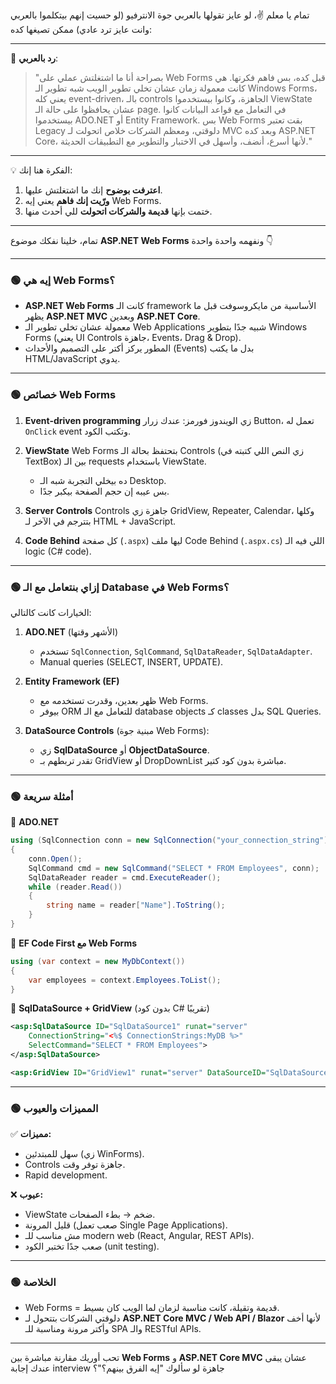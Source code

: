 تمام يا معلم ✌️، لو عايز تقولها بالعربي جوة الانترفيو (لو حسيت إنهم بيتكلموا بالعربي وانت عايز ترد عادي) ممكن تصيغها كده:

---

🔹 **رد بالعربي**:

> "بصراحة أنا ما اشتغلتش عملي على Web Forms قبل كده، بس فاهم فكرتها. هي كانت معمولة زمان عشان تخلي تطوير الويب شبه تطوير الـ Windows Forms، يعني كله event-driven، بالـ controls الجاهزة، وكانوا بيستخدموا ViewState عشان يحافظوا على حالة الـ page.
> في التعامل مع قواعد البيانات كانوا بيستخدموا ADO.NET أو Entity Framework.
> بس Web Forms بقت تعتبر Legacy دلوقتي، ومعظم الشركات خلاص اتحولت لـ MVC وبعد كده ASP.NET Core، لأنها أسرع، أنضف، وأسهل في الاختبار والتطوير مع التطبيقات الحديثة."

---

💡 الفكرة هنا إنك:

1. **اعترفت بوضوح** إنك ما اشتغلتش عليها.
2. **ورّيت إنك فاهم** يعني إيه Web Forms.
3. ختمت بإنها **قديمة والشركات اتحولت** للي أحدث منها.
---
تمام، خلينا نفكك موضوع **ASP.NET Web Forms** ونفهمه واحدة واحدة 👇

---

### 🟢 إيه هي Web Forms؟

* **ASP.NET Web Forms** كانت الـ framework الأساسية من مايكروسوفت قبل ما يظهر **ASP.NET MVC** وبعدين **ASP.NET Core**.
* معمولة عشان تخلي تطوير الـ Web Applications شبيه جدًا بتطوير Windows Forms (يعني UI Controls جاهزة، Events، Drag & Drop).
* المطور يركز أكتر على التصميم والأحداث (Events) بدل ما يكتب HTML/JavaScript يدوي.

---

### 🟢 خصائص Web Forms

1. **Event-driven programming**
   زي الويندوز فورمز: عندك زرار Button، تعمل له `OnClick` event وتكتب الكود.

2. **ViewState**
   Web Forms بتحتفظ بحالة الـ Controls (زي النص اللي كتبته في TextBox) بين الـ requests باستخدام ViewState.

   * ده بيخلي التجربة شبه الـ Desktop.
   * بس عيبه إن حجم الصفحة بيكبر جدًا.

3. **Server Controls**
   Controls جاهزة زي GridView, Repeater, Calendar، وكلها بتترجم في الآخر لـ HTML + JavaScript.

4. **Code Behind**
   كل صفحة (`.aspx`) ليها ملف Code Behind (`.aspx.cs`) اللي فيه الـ logic (C# code).

---

### 🟢 إزاي بنتعامل مع الـ Database في Web Forms؟

الخيارات كانت كالتالي:

1. **ADO.NET** (الأشهر وقتها)

   * تستخدم `SqlConnection`, `SqlCommand`, `SqlDataReader`, `SqlDataAdapter`.
   * Manual queries (SELECT, INSERT, UPDATE).

2. **Entity Framework (EF)**

   * ظهر بعدين، وقدرت تستخدمه مع Web Forms.
   * بيوفر ORM للتعامل مع الـ database objects كـ classes بدل SQL Queries.

3. **DataSource Controls** (مبنية جوة Web Forms):

   * زي **SqlDataSource** أو **ObjectDataSource**.
   * تقدر تربطهم بـ GridView أو DropDownList مباشرة بدون كود كتير.

---

### 🟢 أمثلة سريعة

🔹 **ADO.NET**

```csharp
using (SqlConnection conn = new SqlConnection("your_connection_string"))
{
    conn.Open();
    SqlCommand cmd = new SqlCommand("SELECT * FROM Employees", conn);
    SqlDataReader reader = cmd.ExecuteReader();
    while (reader.Read())
    {
        string name = reader["Name"].ToString();
    }
}
```

🔹 **EF Code First مع Web Forms**

```csharp
using (var context = new MyDbContext())
{
    var employees = context.Employees.ToList();
}
```

🔹 **SqlDataSource + GridView** (بدون كود C# تقريبًا)

```xml
<asp:SqlDataSource ID="SqlDataSource1" runat="server"
    ConnectionString="<%$ ConnectionStrings:MyDB %>"
    SelectCommand="SELECT * FROM Employees">
</asp:SqlDataSource>

<asp:GridView ID="GridView1" runat="server" DataSourceID="SqlDataSource1"></asp:GridView>
```

---

### 🟢 المميزات والعيوب

✅ **مميزات:**

* سهل للمبتدئين (زي WinForms).
* Controls جاهزة توفر وقت.
* Rapid development.

❌ **عيوب:**

* ViewState ضخم → بطء الصفحات.
* قليل المرونة (صعب تعمل Single Page Applications).
* مش مناسب للـ modern web (React, Angular, REST APIs).
* صعب جدًا تختبر الكود (unit testing).

---

### 🟢 الخلاصة

* Web Forms = قديمة وتقيلة، كانت مناسبة لزمان لما الويب كان بسيط.
* دلوقتي الشركات بتتحول لـ **ASP.NET Core MVC / Web API / Blazor** لأنها أخف وأكتر مرونة ومناسبة للـ SPA والـ RESTful APIs.

---

تحب أوريك مقارنة مباشرة بين **Web Forms** و **ASP.NET Core MVC** عشان يبقى عندك إجابة interview جاهزة لو سألوك "إيه الفرق بينهم؟"؟
